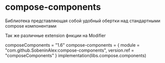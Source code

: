 # compose-components

Библиотека представляющая собой удобный обертки над стандартными compose компонентами

Так же различные extension фнкции на Modifier

composeComponents = "1.6"
compose-components = { module = "com.github.SobeninAlex:compose-components", version.ref = "composeComponents" }
implementation(libs.compose.components)